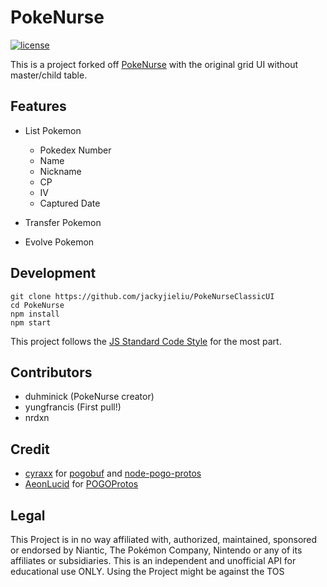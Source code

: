# PokeNurse
[![license](https://img.shields.io/github/license/mashape/apistatus.svg?maxAge=2592000)]()

This is a project forked off [PokeNurse](https://github.com/duhminick/PokeNurse) with the original grid UI without master/child table.

## Features
* List Pokemon
    * Pokedex Number
    * Name
    * Nickname
    * CP
    * IV
    * Captured Date

* Transfer Pokemon
* Evolve Pokemon

## Development
    git clone https://github.com/jackyjieliu/PokeNurseClassicUI
    cd PokeNurse
    npm install
    npm start

This project follows the [JS Standard Code Style](http://standardjs.com/index.html) for the most part.

## Contributors
* duhminick (PokeNurse creator)
* yungfrancis (First pull!)
* nrdxn

## Credit
* [cyraxx](https://github.com/cyraxx) for [pogobuf](https://github.com/cyraxx/pogobuf) and [node-pogo-protos](https://github.com/cyraxx/node-pogo-protos)
* [AeonLucid](https://github.com/AeonLucid) for [POGOProtos](https://github.com/AeonLucid/POGOProtos)

## Legal
This Project is in no way affiliated with, authorized, maintained, sponsored or endorsed by Niantic, The Pokémon Company, Nintendo or any of its affiliates or subsidiaries. This is an independent and unofficial API for educational use ONLY. Using the Project might be against the TOS
